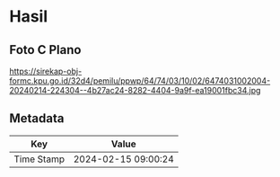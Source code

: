 # Hasil

## Foto C Plano

https://sirekap-obj-formc.kpu.go.id/32d4/pemilu/ppwp/64/74/03/10/02/6474031002004-20240214-224304--4b27ac24-8282-4404-9a9f-ea19001fbc34.jpg


## Metadata

| Key        | Value               |
| ---------- | ------------------- |
| Time Stamp | 2024-02-15 09:00:24 |



